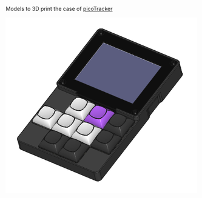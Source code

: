 Models to 3D print the case of [picoTracker](https://github.com/xiphonics/picoTracker)

![picoTracker](img/picoTrackerv2.png)
